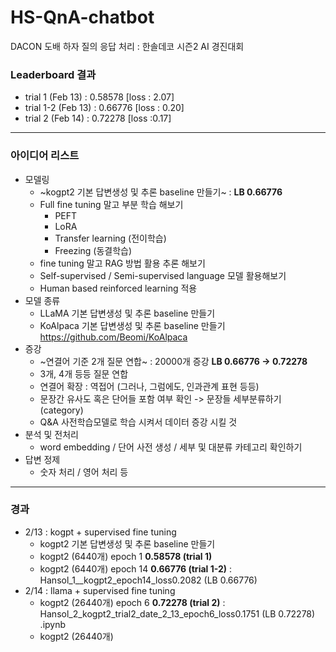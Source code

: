 # HS-QnA-chatbot
DACON 도배 하자 질의 응답 처리 : 한솔데코 시즌2 AI 경진대회

### Leaderboard 결과 
- trial 1 (Feb 13) : 0.58578  [loss : 2.07]
- trial 1-2 (Feb 13) : 0.66776  [loss : 0.20]
- trial 2 (Feb 14) : 0.72278  [loss :0.17]

-----

### 아이디어 리스트 
- 모델링
  - ~kogpt2 기본 답변생성 및 추론 baseline 만들기~   : **LB 0.66776**
  - Full fine tuning 말고 부분 학습 해보기
    - PEFT
    - LoRA
    - Transfer learning (전이학습)
    - Freezing (동결학습)
  - fine tuning 말고 RAG 방법 활용 추론 해보기
  - Self-supervised / Semi-supervised language 모델 활용해보기
  - Human based reinforced learning 적용
- 모델 종류 
  - LLaMA 기본 답변생성 및 추론 baseline 만들기 
  - KoAlpaca 기본 답변생성 및 추론 baseline 만들기 https://github.com/Beomi/KoAlpaca
- 증강
  - ~연결어 기준 2개 질문 연합~  : 20000개 증강 **LB 0.66776 -> 0.72278**
  - 3개, 4개 등등 질문 연합
  - 연결어 확장 : 역접어 (그러나, 그럼에도, 인과관계 표현 등등) 
  - 문장간 유사도 혹은 단어들 포함 여부 확인 -> 문장들 세부분류하기 (category)
  - Q&A 사전학습모델로 학습 시켜서 데이터 증강 시킬 것 
- 분석 및 전처리
  - word embedding / 단어 사전 생성 / 세부 및 대분류 카테고리 확인하기 
- 답변 정제
  - 숫자 처리 / 영어 처리 등 
--------

### 경과 
- 2/13 : kogpt + supervised fine tuning
  - kogpt2 기본 답변생성 및 추론 baseline 만들기
  - kogpt2 (6440개) epoch 1 **0.58578 (trial 1)**
  - kogpt2 (6440개) epoch 14 **0.66776 (trial 1-2)**  : Hansol_1__kogpt2_epoch14_loss0.2082 (LB 0.66776)
- 2/14 : llama + supervised fine tuning
  - kogpt2 (26440개) epoch 6 **0.72278 (trial 2)**  : Hansol_2_kogpt2_trial2_date_2_13_epoch6_loss0.1751 (LB 0.72278) .ipynb
  - kogpt2 (26440개) 
   

